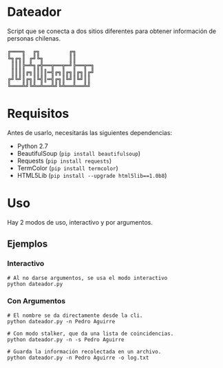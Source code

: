 # Dateador
Script que se conecta a dos sitios diferentes para obtener información de personas chilenas.
<pre>
╔═══╗  ╔╗        ╔╗
╚╗╔╗║ ╔╝╚╗       ║║
 ║║║╠═╩╗╔╬══╦══╦═╝╠══╦═╗
 ║║║║╔╗║║║║═╣╔╗║╔╗║╔╗║╔╝
╔╝╚╝║╔╗║╚╣║═╣╔╗║╚╝║╚╝║║
╚═══╩╝╚╩═╩══╩╝╚╩══╩══╩╝
</pre>
# Requisitos
Antes de usarlo, necesitarás las siguientes dependencias:
- Python 2.7
- BeautifulSoup (`pip install beautifulsoup`)
- Requests (`pip install requests`)
- TermColor (`pip install termcolor`)
- HTML5Lib (`pip install --upgrade html5lib==1.0b8`)
# Uso
Hay 2 modos de uso, interactivo y por argumentos.
## Ejemplos
### Interactivo
```shell
# Al no darse argumentos, se usa el modo interactivo
python dateador.py
```
### Con Argumentos

```shell
# El nombre se da directamente desde la cli.
python dateador.py -n Pedro Aguirre
```
```shell
# Con modo stalker, que da una lista de coincidencias.
python dateador.py -n -s Pedro Aguirre
```
```shell
# Guarda la información recolectada en un archivo.
python dateador.py -n Pedro Aguirre -o log.txt
```
